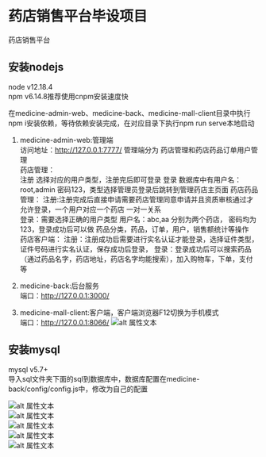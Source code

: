 # 药店销售平台毕设项目
药店销售平台

## 安装nodejs  
node v12.18.4  
npm v6.14.8推荐使用cnpm安装速度快

在medicine-admin-web、medicine-back、medicine-mall-client目录中执行npm i安装依赖，等待依赖安装完成，在对应目录下执行npm run serve本地启动
1. medicine-admin-web:管理端  
访问地址：http://127.0.0.1:7777/
管理端分为 药店管理和药店药品订单用户管理  
药店管理：  
    注册 选择对应的用户类型，注册完后即可登录
    登录 数据库中有用户名：root,admin 密码123，类型选择管理员登录后跳转到管理药店主页面
药店药品管理：
    注册:注册完成后直接申请需要药店管理同意申请并且资质审核通过才允许登录，一个用户对应一个药店 一对一关系  
    登录：需要选择正确的用户类型 用户名：abc,aa 分别为两个药店， 密码均为123，登录成功后可以做 药品分类，药品，订单，用户，销售额统计等操作  
药店客户端：
    注册：注册成功后需要进行实名认证才能登录，选择证件类型，证件号码进行实名认证，保存成功后登录，
    登录：登录成功后可以搜索药品（通过药品名字，药店地址，药店名字均能搜索），加入购物车，下单，支付等  
    
2. medicine-back:后台服务  
端口：http://127.0.0.1:3000/
3. medicine-mall-client:客户端，客户端浏览器F12切换为手机模式   
端口：http://127.0.0.1:8066/
![alt 属性文本](./images/shezhishoujimoshi.png)

## 安装mysql
mysql v5.7+  
导入sql文件夹下面的sql到数据库中，数据库配置在medicine-back/config/config.js中，修改为自己的配置

![alt 属性文本](./images/Snipaste_2020-10-19_23-21-25.png)  
![alt 属性文本](./images/Snipaste_2020-10-19_23-21-42.png)  
![alt 属性文本](./images/Snipaste_2020-10-19_23-21-53.png)  
![alt 属性文本](./images/Snipaste_2020-10-19_23-22-02.png)  
![alt 属性文本](./images/Snipaste_2020-10-19_23-22-11.png)  
